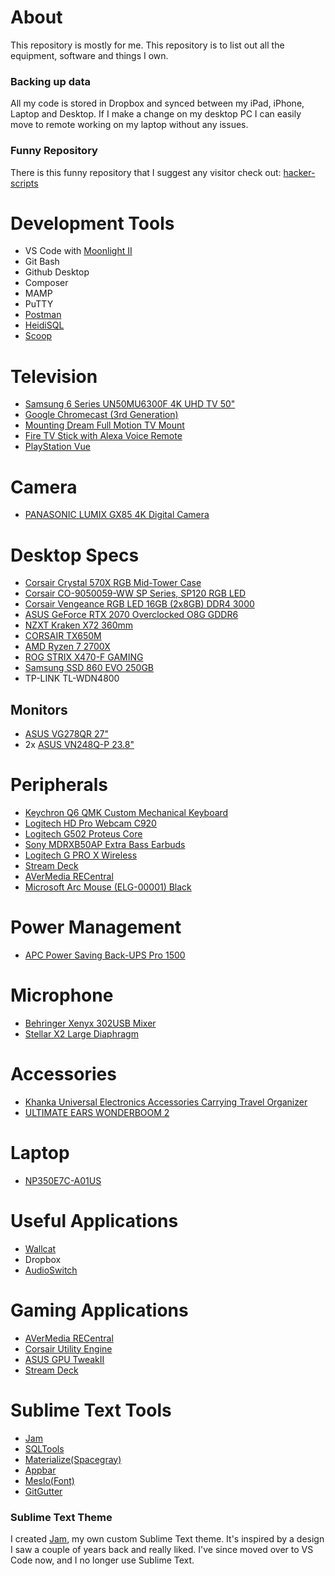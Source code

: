 # About
This repository is mostly for me. This repository is to list out all the equipment, software and things I own.

### Backing up data
All my code is stored in Dropbox and synced between my iPad, iPhone, Laptop and Desktop. If I make a change on my desktop PC I can easily move to remote working on my laptop without any issues.

### Funny Repository
There is this funny repository that I suggest any visitor check out: [hacker-scripts](https://github.com/NARKOZ/hacker-scripts)

# Development Tools
* VS Code with [Moonlight II](https://github.com/atomiks/moonlight-vscode-theme)
* Git Bash
* Github Desktop
* Composer
* MAMP
* PuTTY
* [Postman](https://www.getpostman.com/apps)
* [HeidiSQL](https://www.heidisql.com/)
* [Scoop](https://scoop.sh/)

# Television
* [Samsung 6 Series UN50MU6300F 4K UHD TV 50"](http://a.co/aR400UT)
* [Google Chromecast (3rd Generation)](https://www.amazon.com/dp/B015UKRNGS/)
* [Mounting Dream Full Motion TV Mount](https://www.amazon.com/dp/B00QOPG5MC/)
* [Fire TV Stick with Alexa Voice Remote](http://a.co/iHjJC9u)
* [PlayStation Vue](https://www.playstation.com/en-us/network/vue/v)

# Camera
* [PANASONIC LUMIX GX85 4K Digital Camera](https://www.amazon.com/gp/product/B079VDF7ZG)

# Desktop Specs
* [Corsair Crystal 570X RGB Mid-Tower Case](https://www.amazon.com/gp/product/B01LE0ZKR2/)
* [Corsair CO-9050059-WW SP Series, SP120 RGB LED](https://www.amazon.com/gp/product/B01LHYI374/)
* [Corsair Vengeance RGB LED 16GB (2x8GB) DDR4 3000](http://a.co/0P0bpPD)
* [ASUS GeForce RTX 2070 Overclocked O8G GDDR6](https://www.amazon.com/GeForce-Overclocked-Type-C-Graphic-ROG-STRIX-RTX2070-O8G-GAMING/dp/B07JFYT2KD/)
* [NZXT Kraken X72 360mm](https://www.amazon.com/gp/product/B079J2N8Q8/)
* [CORSAIR TX650M](https://www.amazon.com/dp/B01N18J52E/)
* [AMD Ryzen 7 2700X](https://www.amazon.com/AMD-Ryzen-Processor-Wraith-Cooler/dp/B07B428M7F/)
* [ROG STRIX X470-F GAMING](https://www.asus.com/us/Motherboards/ROG-STRIX-X470-F-GAMING/)
* [Samsung SSD 860 EVO 250GB](https://www.amazon.com/dp/B07864WMK8/)
* TP-LINK TL-WDN4800

## Monitors
* [ASUS VG278QR 27"](https://www.amazon.com/dp/B07XV1519W/)
* 2x [ASUS VN248Q-P 23.8"](https://www.amazon.com/dp/B010VG2456/)

# Peripherals
* [Keychron Q6 QMK Custom Mechanical Keyboard]([http://a.co/hzH0ngF](https://www.keychron.com/products/keychron-q6-qmk-custom-mechanical-keyboard?variant=39990023487577))
* [Logitech HD Pro Webcam C920](https://www.amazon.com/dp/B006JH8T3S/)
* [Logitech G502 Proteus Core](http://a.co/de3nhKv)
* [Sony MDRXB50AP Extra Bass Earbuds](http://a.co/3FyBACN)
* [Logitech G PRO X Wireless](https://www.logitechg.com/en-us/products/gaming-audio/pro-x-wireless-headset.981-000906.html)
* [Stream Deck](https://www.elgato.com/en/gaming/stream-deck)
* [AVerMedia RECentral](http://www.avermedia.com/gaming/product/game_capture/live_gamer_hd)
* [Microsoft Arc Mouse (ELG-00001) Black](https://www.amazon.com/dp/B072FG8LBV/)

# Power Management
* [APC Power Saving Back-UPS Pro 1500](https://www.apc.com/shop/us/en/products/APC-Power-Saving-Back-UPS-Pro-1500/P-BR1500G)

# Microphone
* [Behringer Xenyx 302USB Mixer](https://www.amazon.com/Behringer-302USB-Premium-5-Input-Interface/dp/B005EHILV4/)
* [Stellar X2 Large Diaphragm](https://www.amazon.com/gp/product/B07ZVHBFNJ/)

# Accessories
* [Khanka Universal Electronics Accessories Carrying Travel Organizer](https://www.amazon.com/gp/product/B014F5093S/)
* [ULTIMATE EARS WONDERBOOM 2](https://www.amazon.com/dp/B07NFRCK7J/)

# Laptop
* [NP350E7C-A01US](https://www.amazon.com/dp/B00BBO0Z7W)

# Useful Applications
* [Wallcat](https://github.com/PaitoAnderson/WallcatWindows)
* Dropbox
* [AudioSwitch](https://github.com/sirWest/AudioSwitch)

# Gaming Applications
* [AVerMedia RECentral](http://www.avermedia.com/gaming/product/game_capture/live_gamer_hd)
* [Corsair Utility Engine](https://www.corsair.com/us/en/downloads)
* [ASUS GPU TweakII](https://www.asus.com/us/site/graphics-cards/gpu-tweak-ii/)
* [Stream Deck](https://www.elgato.com/en/gaming/stream-deck)

# Sublime Text Tools
- [Jam](https://github.com/joeygallegos/Jam)
- [SQLTools](http://code.mteixeira.me/SQLTools/)
- [Materialize(Spacegray)](https://github.com/saadq/Materialize)
- [Appbar](https://github.com/saadq/Materialize-Appbar)
- [Meslo(Font)](https://github.com/andreberg/Meslo-Font)
- [GitGutter](https://github.com/jisaacks/GitGutter)

### Sublime Text Theme
I created [Jam](https://github.com/joeygallegos/Jam), my own custom Sublime Text theme. It's inspired by a design I saw a couple of years back and really liked. I've since moved over to VS Code now, and I no longer use Sublime Text.
